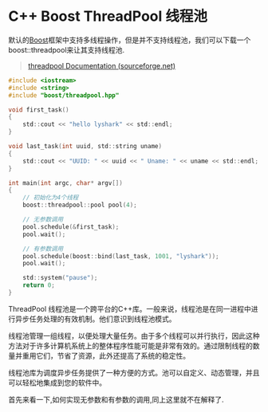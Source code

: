 # C++ Boost ThreadPool 线程池

默认的[Boost](https://so.csdn.net/so/search?q=Boost&spm=1001.2101.3001.7020)框架中支持多线程操作，但是并不支持线程池，我们可以下载一个boost::threadpool来让其支持线程池.



> [threadpool Documentation (sourceforge.net)](https://threadpool.sourceforge.net/)



```c
#include <iostream>
#include <string>
#include "boost/threadpool.hpp"

void first_task()
{
    std::cout << "hello lyshark" << std::endl;
}

void last_task(int uuid, std::string uname)
{
    std::cout << "UUID: " << uuid << " Uname: " << uname << std::endl;
}

int main(int argc, char* argv[])
{
    // 初始化为4个线程
    boost::threadpool::pool pool(4);

    // 无参数调用
    pool.schedule(&first_task);
    pool.wait();

    // 有参数调用
    pool.schedule(boost::bind(last_task, 1001, "lyshark"));
    pool.wait();

    std::system("pause");
    return 0;
}
```

ThreadPool 线程池是一个跨平台的C++库。一般来说，线程池是在同一进程中进行异步任务处理的有效机制。他们意识到线程池模式。



线程池管理一组线程，以便处理大量任务。由于多个线程可以并行执行，因此这种方法对于许多计算机系统上的整体程序性能可能是非常有效的。通过限制线程的数量并重用它们，节省了资源，此外还提高了系统的稳定性。



线程池库为调度异步任务提供了一种方便的方式。池可以自定义、动态管理，并且可以轻松地集成到您的软件中。



首先来看一下,如何实现无参数和有参数的调用,同上这里就不在解释了.

